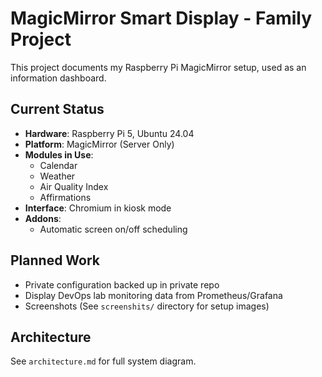 # MagicMirror Smart Display - Family Project

This project documents my Raspberry Pi MagicMirror setup, used as an information dashboard.


## Current Status
- **Hardware**: Raspberry Pi 5, Ubuntu 24.04
- **Platform**: MagicMirror (Server Only)
- **Modules in Use**:
  - Calendar
  - Weather
  - Air Quality Index
  - Affirmations
- **Interface**: Chromium in kiosk mode
- **Addons**: 
  - Automatic screen on/off scheduling


## Planned Work
  - Private configuration backed up in private repo
  - Display DevOps lab monitoring data from Prometheus/Grafana
  - Screenshots (See `screenshits/` directory for setup images)


## Architecture

See `architecture.md` for full system diagram.
